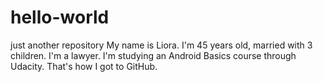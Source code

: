 # hello-world
just another repository
My name is Liora. I'm 45 years old, married with 3 children. I'm a lawyer. I'm studying an Android Basics course through Udacity. That's how I got to GitHub.
